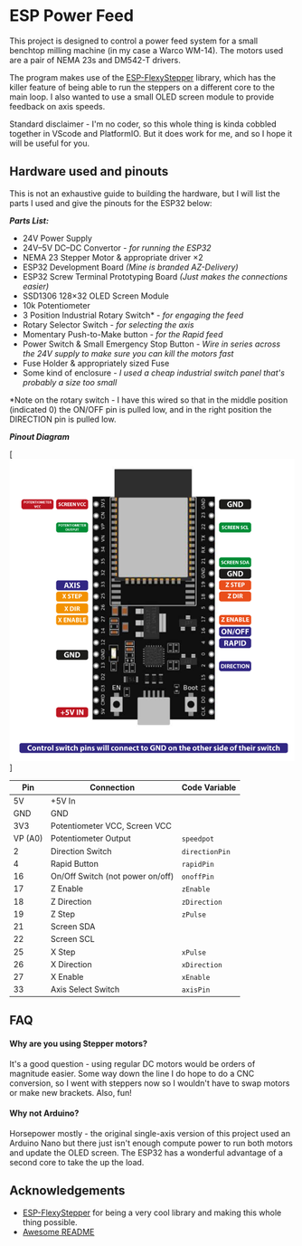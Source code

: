 
# ESP Power Feed

This project is designed to control a power feed system for a small benchtop milling machine (in my case a Warco WM-14). The motors used are a pair of NEMA 23s and DM542-T drivers.

The program makes use of the [ESP-FlexyStepper](https://github.com/pkerspe/ESP-FlexyStepper) library, which has the killer feature of being able to run the steppers on a different core to the main loop. I also wanted to use a small OLED screen module to provide feedback on axis speeds.

Standard disclaimer - I'm no coder, so this whole thing is kinda cobbled together in VScode and PlatformIO. But it does work for me, and so I hope it will be useful for you.
## Hardware used and pinouts

This is not an exhaustive guide to building the hardware, but I will list the parts I used and give the pinouts for the ESP32 below:

***Parts List:***

- 24V Power Supply
- 24V–5V DC–DC Convertor - _for running the ESP32_
- NEMA 23 Stepper Motor & appropriate driver ×2
- ESP32 Development Board _(Mine is branded AZ-Delivery)_
- ESP32 Screw Terminal Prototyping Board _(Just makes the connections easier)_
- SSD1306 128×32 OLED Screen Module
- 10k Potentiometer
- 3 Position Industrial Rotary Switch* - _for engaging the feed_
- Rotary Selector Switch - _for selecting the axis_
- Momentary Push-to-Make button - _for the Rapid feed_
- Power Switch & Small Emergency Stop Button - _Wire in series across the 24V supply to make sure you can kill the motors fast_
- Fuse Holder & appropriately sized Fuse
- Some kind of enclosure - _I used a cheap industrial switch panel that's probably a size too small_

*Note on the rotary switch - I have this wired so that in the middle position (indicated 0) the ON/OFF pin is pulled low, and in the right position the DIRECTION pin is pulled low.

***Pinout Diagram***

[<img src="ESP Power Feed Pinout.png">]

| Pin     | Connection                       | Code Variable |
| ------- | -------------------------------- | ------------- |
| 5V      | +5V In                           |               |
| GND     | GND                              |               |
| 3V3     | Potentiometer VCC, Screen VCC    |               |
| VP (A0) | Potentiometer Output             | `speedpot`      |
| 2       | Direction Switch                 | `directionPin`  |
| 4       | Rapid Button                     | `rapidPin`      |
| 16      | On/Off Switch (not power on/off) | `onoffPin`      |
| 17      | Z Enable                         | `zEnable`       |
| 18      | Z Direction                      | `zDirection`    |
| 19      | Z Step                           | `zPulse`        |
| 21      | Screen SDA                       |               |
| 22      | Screen SCL                       |               |
| 25      | X Step                           | `xPulse`        |
| 26      | X Direction                      | `xDirection`    |
| 27      | X Enable                         | `xEnable`       |
| 33      | Axis Select Switch               | `axisPin`       |





## FAQ

#### Why are you using Stepper motors?

It's a good question - using regular DC motors would be orders of magnitude easier. Some way down the line I do hope to do a CNC conversion, so I went with steppers now so I wouldn't have to swap motors or make new brackets. Also, fun!

#### Why not Arduino?

Horsepower mostly - the original single-axis version of this project used an Arduino Nano but there just isn't enough compute power to run both motors and update the OLED screen. The ESP32 has a wonderful advantage of a second core to take the up the load.




## Acknowledgements

 - [ESP-FlexyStepper](https://github.com/pkerspe/ESP-FlexyStepper) for being a very cool library and making this whole thing possible.
 - [Awesome README](https://github.com/matiassingers/awesome-readme)


